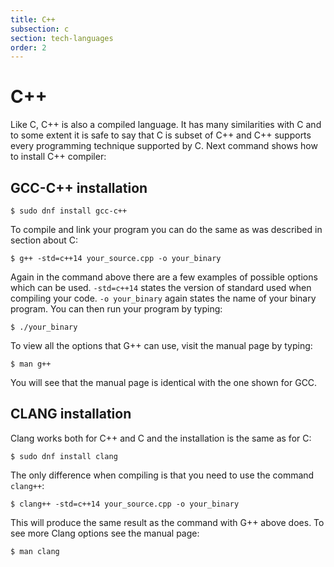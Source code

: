```yaml
---
title: C++
subsection: c
section: tech-languages
order: 2
---
```


# C++

Like C, C++ is also a compiled language. It has many similarities with C and to some extent it is safe to say that C is
subset of C++ and C++ supports every programming technique supported by C. Next command shows how to install C++ compiler:

## GCC-C++ installation

```
$ sudo dnf install gcc-c++
```

To compile and link your program you can do the same as was described in section about C:

```
$ g++ -std=c++14 your_source.cpp -o your_binary
```

Again in the command above there are a few examples of possible options which can be used.
`-std=c++14` states the version of standard used when compiling your code. `-o your_binary` again states the name of your binary program.
You can then run your program by typing:

```
$ ./your_binary
```

To view all the options that G++ can use, visit the manual page by typing:

```
$ man g++
```

You will see that the manual page is identical with the one shown for GCC.

## CLANG installation

Clang works both for C++ and C and the installation is the same as for C:

```
$ sudo dnf install clang
```

The only difference when compiling is that you need to use the command `clang++`:

```
$ clang++ -std=c++14 your_source.cpp -o your_binary
```

This will produce the same result as the command with G++ above does. To see more Clang options see the manual page:

```
$ man clang
```
